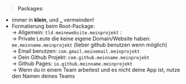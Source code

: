 > __Packages__: 
- immer in **klein**, und **_** vermeinden!
- Formatierung beim Root-Package:
<br>  -> Allgemein: `tld.meinewebsite.meinprojekt`  : 
<br>  -> Private Leute die keine eigene Domain/Website haben: `me.meinname.meinprojekt` (lieber github benutzen wenn möglich)
<br>  -> Email benutzen: `com.gmail.meinemail.meinprojekt`
<br>  -> Dein Github Projekt: `com.github.meinname.meinprojekt`
<br>  -> Github Pages: `io.github.meinname.meinprojekt`
<br>  -> Wenn du in einem Team arbeitest und es nicht deine App ist, nutze den Namen deines Teams
